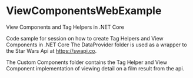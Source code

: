 # ViewComponentsWebExample
View Components and Tag Helpers in .NET Core

Code sample for session on how to create Tag Helpers and View Components in .NET Core
The DataProvider folder is used as a wrapper to the Star Wars Api at https://swapi.co.

The Custom Components folder contains the Tag Helper and View Component implementation of viewing detail on a film result from the api.
